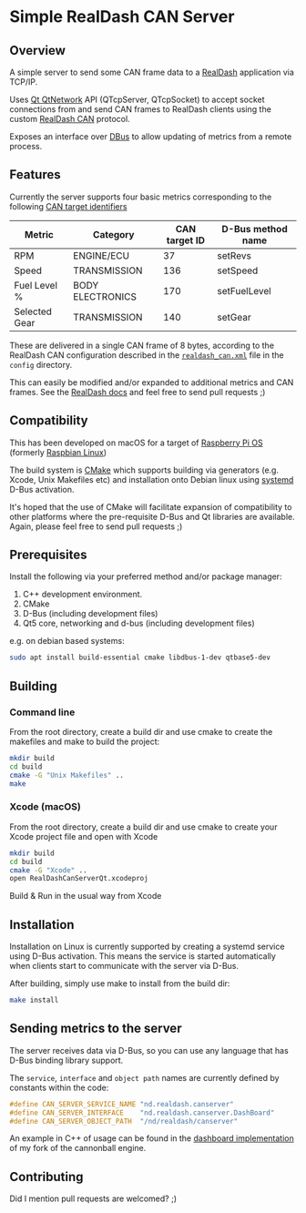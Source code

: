 # Simple RealDash CAN Server

## Overview

A simple server to send some CAN frame data to a [RealDash](https://realdash.net/index.php) application via TCP/IP. 

Uses [Qt QtNetwork](https://doc.qt.io/qt-5/qtnetwork-index.html) API (QTcpServer, QTcpSocket) to accept socket connections from and send CAN frames to RealDash clients using the custom [RealDash CAN](https://realdash.net/manuals/realdash_can.php) protocol.

Exposes an interface over [DBus](https://en.wikipedia.org/wiki/D-Bus) to allow updating of metrics from a remote process.

## Features

Currently the server supports four basic metrics corresponding to the following [CAN target identifiers](https://realdash.net/manuals/targetid.php)

|Metric|Category|CAN target ID|D-Bus method name|
|------|--------|-------------|-----------------|
|RPM|ENGINE/ECU |37|setRevs|
|Speed|TRANSMISSION|136|setSpeed|
Fuel Level %|BODY ELECTRONICS|170|setFuelLevel|
Selected Gear|TRANSMISSION|140|setGear|

These are delivered in a single CAN frame of 8 bytes, according to the RealDash CAN configuration described in the [```realdash_can.xml```](config/realdash_can.xml) file in the ```config``` directory.

This can easily be modified and/or expanded to additional metrics and CAN frames. See the [RealDash docs](https://github.com/janimm/RealDash-extras/tree/master/RealDash-CAN) and feel free to send pull requests ;)

## Compatibility

This has been developed on macOS for a target of [Raspberry Pi OS](https://www.raspberrypi.com/documentation/computers/os.html) (formerly [Raspbian Linux](https://www.raspbian.org/))

The build system is [CMake](https://cmake.org/) which supports building via generators (e.g. Xcode, Unix Makefiles etc) and installation onto Debian linux using [systemd](https://systemd.io/) D-Bus activation.

It's hoped that the use of CMake will facilitate expansion of compatibility to other platforms where the pre-requisite D-Bus and Qt libraries are available. Again, please feel free to send pull requests ;)

## Prerequisites

Install the following via your preferred method and/or package manager:

1. C++ development environment.
2. CMake
3. D-Bus (including development files)
4. Qt5 core, networking and d-bus (including development files)

e.g. on debian based systems:

```bash
sudo apt install build-essential cmake libdbus-1-dev qtbase5-dev
```

## Building

### Command line

From the root directory, create a build dir and use cmake to create the makefiles and make to build the project:

```bash
mkdir build
cd build
cmake -G "Unix Makefiles" ..
make
```

### Xcode (macOS)

From the root directory, create a build dir and use cmake to create your Xcode project file and open with Xcode

```bash
mkdir build
cd build
cmake -G "Xcode" ..
open RealDashCanServerQt.xcodeproj
```

Build & Run in the usual way from Xcode

## Installation

Installation on Linux is currently supported by creating a systemd service using D-Bus activation. This means the service is started automatically when clients start to communicate with the server via D-Bus.

After building, simply use make to install from the build dir:

```bash
make install
```

## Sending metrics to the server

The server receives data via D-Bus, so you can use any language that has D-Bus binding library support. 

The ```service```, ```interface``` and ```object path``` names are currently defined by constants within the code:

```c
#define CAN_SERVER_SERVICE_NAME "nd.realdash.canserver"
#define CAN_SERVER_INTERFACE    "nd.realdash.canserver.DashBoard"
#define CAN_SERVER_OBJECT_PATH  "/nd/realdash/canserver"
```

An example in C++ of usage can be found in the [dashboard implementation](https://github.com/neildavis/cannonball/blob/real_dash/src/main/realdash/realdashclient.cpp) of my fork of the cannonball engine.

## Contributing

Did I mention pull requests are welcomed? ;)
